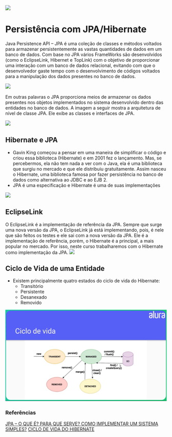 ![](https://www.alura.com.br/assets/api/cursos/persistencia-jpa-introducao-hibernate.svg)
# Persistência com JPA/Hibernate

Java Persistence API – JPA é uma coleção de classes e métodos voltados para armazenar persistentemente as vastas quantidades de dados em um banco de dados.  Com base no JPA vários FrameWorks são desenvolvidos (como o EclipseLink, Hibernet e TopLink) com o objetivo de proporcionar uma interação com um banco de dados relacional, evitando com que o desenvolvedor gaste tempo com o desenvolvimento de códigos voltados para a manipulação dos dados presentes no banco de dados.

![](https://i0.wp.com/www.dfilitto.com.br/wp-content/uploads/2015/06/jpa_provider.png?resize=320%2C163)

Em outras palavras o JPA proporciona meios de armazenar os dados presentes nos objetos implementados no sistema desenvolvido dentro das entidades no banco de dados. A imagem a seguir mostra a arquitetura de nível de classe JPA. Ele exibe as classes e interfaces de JPA.

![](https://i0.wp.com/www.dfilitto.com.br/wp-content/uploads/2015/06/jpa_class_level_architecture.png?resize=320%2C189)

## Hibernate e JPA
- Gavin King começou a pensar em uma maneira de simplificar o código e criou essa biblioteca (Hibernate) e em 2001 fez o lançamento. Mas, se percebermos, ela não tem nada a ver com o Java, ela é uma biblioteca que surgiu no mercado e que ele distribuiu gratuitamente. Assim nasceu o Hibernate, uma biblioteca famosa por fazer persistência no banco de dados como alternativa ao JDBC e ao EJB 2.
- JPA é uma especificação e Hibernate é uma de suas implementações

![](https://1.bp.blogspot.com/-u5_RQw9hGGI/VB0HCo4XOoI/AAAAAAAAB3s/EaCTto93c48/s1600/jpa.png)

## EclipseLink
O EclipseLink é a implementação de referência da JPA. Sempre que surge uma nova versão da JPA, o EclipseLink já está implementando, pois, é nele que são feitos os testes e ele sai com a nova versão da JPA. Ele é a implementação de referência, porém, o Hibernate é a principal, a mais popular no mercado. Por isso, neste curso trabalharemos com o Hibernate como implementação da JPA.
![](https://pbs.twimg.com/media/Ffg4Hg3X0AE49zP?format=png&name=900x900)

## Ciclo de Vida de uma Entidade
- Existem principalmente quatro estados do ciclo de vida do Hibernate:
  - Transitório
  - Persistente
  - Desanexado
  - Removido

![](https://github.com/flaviossantana/hibernate-jpa-java/blob/main/src/main/resources/asset/ciclo-e-vida-jpa.png?raw=true)  

### Referências
[JPA – O QUE É? PARA QUE SERVE? COMO IMPLEMENTAR UM SISTEMA SIMPLES?](https://dfilitto.com.br/desenvolvimento/jpa-o-que-e-para-que-serve-como-implementar-um-sistema/)
[CICLO DE VIDA DO HIBERNATE](https://acervolima.com/ciclo-de-vida-do-hibernate/)

